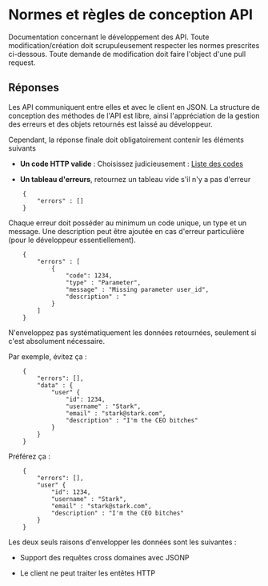 Normes et règles de conception API
==================================

Documentation concernant le développement des API. Toute modification/création doit scrupuleusement respecter les normes prescrites ci-dessous.
Toute demande de modification doit faire l'object d'une pull request.

Réponses
---------------

Les API communiquent entre elles et avec le client en JSON. La structure de conception des méthodes de l'API est libre, ainsi l'appréciation de la gestion des erreurs et des objets retournés est laissé au développeur.

Cependant, la réponse finale doit obligatoirement contenir les éléments suivants

- **Un code HTTP valide** : Choisissez judicieusement : [Liste des codes][1]

- **Un tableau d'erreurs**, retournez un tableau vide s'il n'y a pas d'erreur
```
    { 
        "errors" : []
    }
```
Chaque erreur doit posséder au minimum un code unique, un type et un message. Une description peut être ajoutée en cas d'erreur particulière (pour le développeur essentiellement).
```
    { 
        "errors" : [
            {
                "code": 1234,
                "type" : "Parameter",
                "message" : "Missing parameter user_id",
                "description" : "
            }
        ]
    }
```

N'enveloppez pas systématiquement les données retournées, seulement si c'est absolument nécessaire.

Par exemple, évitez ça :
```
    {   
        "errors": [],
        "data" : {
            "user" {
                "id": 1234,
                "username" : "Stark",
                "email" : "stark@stark.com",
                "description" : "I'm the CEO bitches"
            }
        }
    }
```
Préférez ça :
```
    { 
        "errors": [],
        "user" {
            "id": 1234,
            "username" : "Stark",
            "email" : "stark@stark.com",
            "description" : "I'm the CEO bitches"
        }
    }
```

Les deux seuls raisons d'envelopper les données sont les suivantes : 

- Support des requêtes cross domaines avec JSONP
- Le client ne peut traiter les entêtes HTTP


  [1]: http://fr.wikipedia.org/wiki/Liste_des_codes_HTTP